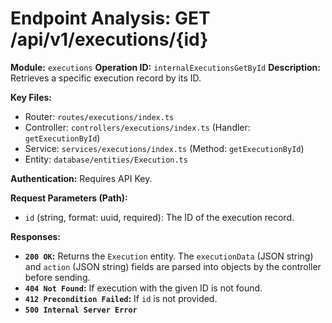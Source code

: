 # Endpoint Analysis: GET /api/v1/executions/{id}

**Module:** `executions`
**Operation ID:** `internalExecutionsGetById`
**Description:** Retrieves a specific execution record by its ID.

**Key Files:**
* Router: `routes/executions/index.ts`
* Controller: `controllers/executions/index.ts` (Handler: `getExecutionById`)
* Service: `services/executions/index.ts` (Method: `getExecutionById`)
* Entity: `database/entities/Execution.ts`

**Authentication:** Requires API Key.

**Request Parameters (Path):**
*   `id` (string, format: uuid, required): The ID of the execution record.

**Responses:**
*   **`200 OK`:** Returns the `Execution` entity. The `executionData` (JSON string) and `action` (JSON string) fields are parsed into objects by the controller before sending.
*   **`404 Not Found`:** If execution with the given ID is not found.
*   **`412 Precondition Failed`:** If `id` is not provided.
*   **`500 Internal Server Error`**
